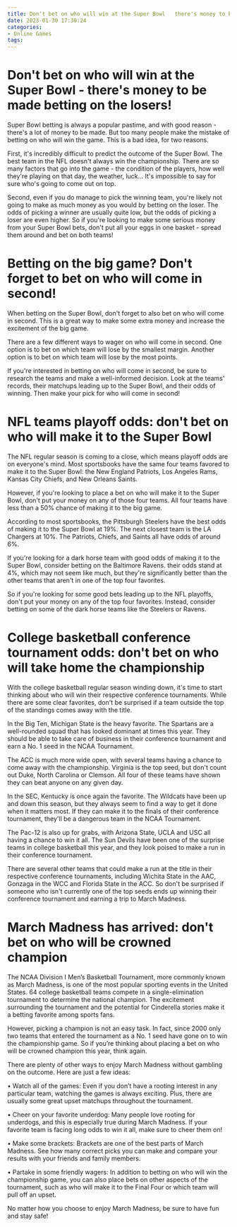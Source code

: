 ```yaml
---
title: Don't bet on who will win at the Super Bowl   there's money to be made betting on the losers!
date: 2023-01-30 17:30:24
categories:
- Online Games
tags:
---
```



#  Don't bet on who will win at the Super Bowl - there's money to be made betting on the losers!

Super Bowl betting is always a popular pastime, and with good reason - there's a lot of money to be made. But too many people make the mistake of betting on who will win the game. This is a bad idea, for two reasons.

First, it's incredibly difficult to predict the outcome of the Super Bowl. The best team in the NFL doesn't always win the championship. There are so many factors that go into the game - the condition of the players, how well they're playing on that day, the weather, luck... It's impossible to say for sure who's going to come out on top.

Second, even if you do manage to pick the winning team, you're likely not going to make as much money as you would by betting on the loser. The odds of picking a winner are usually quite low, but the odds of picking a loser are even higher. So if you're looking to make some serious money from your Super Bowl bets, don't put all your eggs in one basket - spread them around and bet on both teams!

#  Betting on the big game? Don't forget to bet on who will come in second!

When betting on the Super Bowl, don't forget to also bet on who will come in second. This is a great way to make some extra money and increase the excitement of the big game.

There are a few different ways to wager on who will come in second. One option is to bet on which team will lose by the smallest margin. Another option is to bet on which team will lose by the most points.

If you're interested in betting on who will come in second, be sure to research the teams and make a well-informed decision. Look at the teams' records, their matchups leading up to the Super Bowl, and their odds of winning. Then make your pick for who will come in second!

#  NFL teams playoff odds: don't bet on who will make it to the Super Bowl

The NFL regular season is coming to a close, which means playoff odds are on everyone's mind. Most sportsbooks have the same four teams favored to make it to the Super Bowl: the New England Patriots, Los Angeles Rams, Kansas City Chiefs, and New Orleans Saints.

However, if you're looking to place a bet on who will make it to the Super Bowl, don't put your money on any of those four teams. All four teams have less than a 50% chance of making it to the big game.

According to most sportsbooks, the Pittsburgh Steelers have the best odds of making it to the Super Bowl at 19%. The next closest team is the LA Chargers at 10%. The Patriots, Chiefs, and Saints all have odds of around 6%.

If you're looking for a dark horse team with good odds of making it to the Super Bowl, consider betting on the Baltimore Ravens. their odds stand at 4%, which may not seem like much, but they're significantly better than the other teams that aren't in one of the top four favorites.

So if you're looking for some good bets leading up to the NFL playoffs, don't put your money on any of the top four favorites. Instead, consider betting on some of the dark horse teams like the Steelers or Ravens.

#  College basketball conference tournament odds: don't bet on who will take home the championship

With the college basketball regular season winding down, it's time to start thinking about who will win their respective conference tournaments. While there are some clear favorites, don't be surprised if a team outside the top of the standings comes away with the title.

In the Big Ten, Michigan State is the heavy favorite. The Spartans are a well-rounded squad that has looked dominant at times this year. They should be able to take care of business in their conference tournament and earn a No. 1 seed in the NCAA Tournament.

The ACC is much more wide open, with several teams having a chance to come away with the championship. Virginia is the top seed, but don't count out Duke, North Carolina or Clemson. All four of these teams have shown they can beat anyone on any given day.

In the SEC, Kentucky is once again the favorite. The Wildcats have been up and down this season, but they always seem to find a way to get it done when it matters most. If they can make it to the finals of their conference tournament, they'll be a dangerous team in the NCAA Tournament.

The Pac-12 is also up for grabs, with Arizona State, UCLA and USC all having a chance to win it all. The Sun Devils have been one of the surprise teams in college basketball this year, and they look poised to make a run in their conference tournament.

There are several other teams that could make a run at the title in their respective conference tournaments, including Wichita State in the AAC, Gonzaga in the WCC and Florida State in the ACC. So don't be surprised if someone who isn't currently one of the top seeds ends up winning their conference tournament and earning a trip to March Madness.

#  March Madness has arrived: don't bet on who will be crowned champion

The NCAA Division I Men’s Basketball Tournament, more commonly known as March Madness, is one of the most popular sporting events in the United States. 64 college basketball teams compete in a single-elimination tournament to determine the national champion. The excitement surrounding the tournament and the potential for Cinderella stories make it a betting favorite among sports fans.

However, picking a champion is not an easy task. In fact, since 2000 only two teams that entered the tournament as a No. 1 seed have gone on to win the championship game. So if you’re thinking about placing a bet on who will be crowned champion this year, think again.

There are plenty of other ways to enjoy March Madness without gambling on the outcome. Here are just a few ideas:

• Watch all of the games: Even if you don’t have a rooting interest in any particular team, watching the games is always exciting. Plus, there are usually some great upset matchups throughout the tournament.

• Cheer on your favorite underdog: Many people love rooting for underdogs, and this is especially true during March Madness. If your favorite team is facing long odds to win it all, make sure to cheer them on!

• Make some brackets: Brackets are one of the best parts of March Madness. See how many correct picks you can make and compare your results with your friends and family members.

• Partake in some friendly wagers: In addition to betting on who will win the championship game, you can also place bets on other aspects of the tournament, such as who will make it to the Final Four or which team will pull off an upset.

No matter how you choose to enjoy March Madness, be sure to have fun and stay safe!